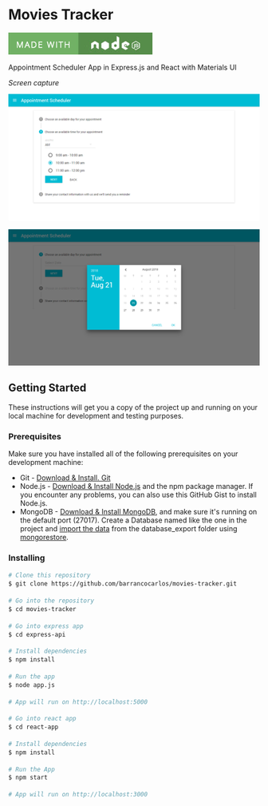 # Movies Tracker

![Alt Text](https://github.com/barrancocarlos/movies-tracker/blob/master/public/images/node.jpg)

Appointment Scheduler App in Express.js and React with Materials UI


_Screen capture_

![Alt Text](https://github.com/barrancocarlos/appointment-app/blob/master/express-api/public/images/screen1.png)

![Alt Text](https://github.com/barrancocarlos/appointment-app/blob/master/express-api/public/images/screen2.png)


## Getting Started

These instructions will get you a copy of the project up and running on your local machine for development and testing purposes.

### Prerequisites

Make sure you have installed all of the following prerequisites on your development machine:

* Git - [Download & Install. Git](https://git-scm.com/book/en/v2/Getting-Started-Installing-Git)
* Node.js - [Download & Install Node.js](https://nodejs.org/en/download/) and the npm package manager. If you encounter any problems, you can also use this GitHub Gist to install Node.js.
* MongoDB - [Download & Install MongoDB](https://docs.mongodb.com/manual/installation/), and make sure it's running on the default port (27017). Create a Database named like the one in the project and [import the data](https://docs.mongodb.com/v2.6/core/import-export/) from the database_export folder using [mongorestore](https://docs.mongodb.com/v2.6/reference/program/mongorestore/#bin.mongorestore).

### Installing

```bash
# Clone this repository
$ git clone https://github.com/barrancocarlos/movies-tracker.git

# Go into the repository
$ cd movies-tracker

# Go into express app
$ cd express-api

# Install dependencies
$ npm install

# Run the app
$ node app.js

# App will run on http://localhost:5000

# Go into react app
$ cd react-app

# Install dependencies
$ npm install

# Run the App
$ npm start

# App will run on http://localhost:3000

```
